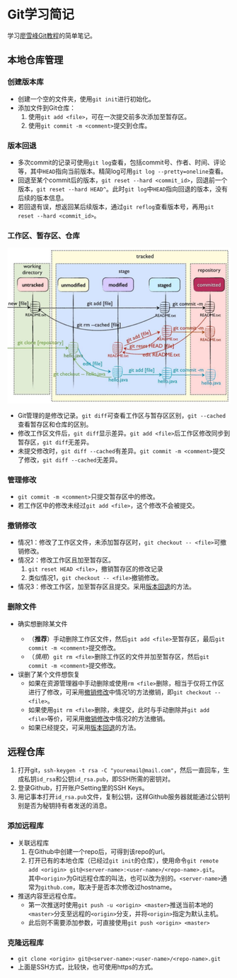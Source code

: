 # Git学习简记
学习[廖雪峰Git教程](https://www.liaoxuefeng.com/wiki/896043488029600)的简单笔记。
## 本地仓库管理
### 创建版本库
+ 创建一个空的文件夹，使用`git init`进行初始化。<br>
+ 添加文件到Git仓库：
  1. 使用`git add <file>`，可在一次提交前多次添加至暂存区。
  2. 使用`git commit -m <comment>`提交到仓库。

### 版本回退
+ 多次commit的记录可使用`git log`查看，包括commit号、作者、时间、评论等，其中`HEAD`指向当前版本。精简log可用`git log --pretty=oneline`查看。
+ 回退至某个commit后的版本，`git reset --hard <commit_id>`，回退前一个版本，`git reset --hard HEAD^`。此时`git log`中`HEAD`指向回退的版本，没有后续的版本信息。
+ 若回退有误，想返回某后续版本，通过`git reflog`查看版本号，再用`git reset --hard <commit_id>`。

### 工作区、暂存区、仓库
![三个区域间的转换](/images/state.png)
+ Git管理的是修改记录。`git diff`可查看工作区与暂存区区别，`git --cached`查看暂存区和仓库的区别。
+ 修改工作区文件后，`git diff`显示差异。`git add <file>`后工作区修改同步到暂存区，`git diff`无差异。
+ 未提交修改时，`git diff --cached`有差异。`git commit -m <comment>`提交了修改，`git diff --cached`无差异。

### 管理修改
+ `git commit -m <comment>`只提交暂存区中的修改。
+ 若工作区中的修改未经过`git add <file>`，这个修改不会被提交。

### 撤销修改
+ 情况1：修改了工作区文件，未添加暂存区时，`git checkout -- <file>`可撤销修改。
+ 情况2：修改工作区且加至暂存区。
  1. `git reset HEAD <file>`，撤销暂存区的修改记录
  2. 类似情况1，`git checkout -- <file>`撤销修改。
+ 情况3：修改工作区，加至暂存区且提交。采用[版本回退](#版本回退)的方法。

### 删除文件
+ 确实想删除某文件<file>
  + （**推荐**）手动删除工作区文件<file>，然后`git add <file>`至暂存区，最后`git commit -m <comment>`提交修改。
  + （*慎用*）`git rm <file>`删除工作区的文件并加至暂存区，然后`git commit -m <comment>`提交修改。
+ 误删了某个文件想恢复
  + 如果在资源管理器中手动删除或使用`rm <file>`删除，相当于仅将工作区进行了修改，可采用[撤销修改](#撤销修改)中情况1的方法撤销，即`git checkout -- <file>`。
  + 如果使用`git rm <file>`删除，未提交，此时与手动删除并`git add <file>`等价，可采用[撤销修改](#撤销修改)中情况2的方法撤销。
  + 如果已经提交，可采用[版本回退](#版本回退)的方法。

## 远程仓库
1. 打开git，`ssh-keygen -t rsa -C "youremail@mail.com"`，然后一直回车，生成私钥`id_rsa`和公钥`id_rsa.pub`，即SSH所需的密钥对。
2. 登录Github，打开账户Setting里的SSH Keys。
3. 用记事本打开`id_rsa.pub`文件，复制公钥，这样Github服务器就能通过公钥判别是否为秘钥持有者发送的消息。

### 添加远程库
+ 关联远程库
  1. 在Github中创建一个repo后，可得到该repo的url。
  2. 打开已有的本地仓库（已经过`git init`的仓库），使用命令`git remote add <origin> git@<server-name>:<user-name>/<repo-name>.git`。<br>其中`<origin>`为Git远程仓库的叫法，也可以改为别的。`<server-name>`通常为`github.com`，取决于是否本次修改过hostname。
+ 推送内容至远程仓库。
  + 第一次推送时使用`git push -u <origin> <master>`推送当前本地的`<master>`分支至远程的`<origin>`分支，并将`<origin>`指定为默认主机。
  + 此后则不需要添加参数，可直接使用`git push <origin> <master>`
### 克隆远程库
+ `git clone <origin> git@<server-name>:<user-name>/<repo-name>.git`
+ 上面是SSH方式，比较快，也可使用https的方式。
